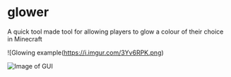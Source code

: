 # glower
A quick tool made tool for allowing players to glow a colour of their choice in Minecraft

![Glowing example(https://i.imgur.com/3Yv6RPK.png)


![Image of GUI](https://i.imgur.com/m2AwtfQ.png)
